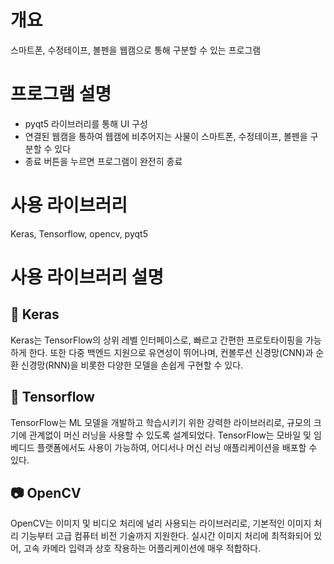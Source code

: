 # 개요
스마트폰, 수정테이프, 볼펜을 웹캠으로 통해 구분할 수 있는 프로그램

# 프로그램 설명
- pyqt5 라이브러리를 통해 UI 구성
- 연결된 웹캠을 통하여 웹캠에 비추어지는 사물이 스마트폰, 수정테이프, 볼펜을 구분할 수 있다
- 종료 버튼을 누르면 프로그램이 완전히 종료

# 사용 라이브러리
Keras, Tensorflow, opencv, pyqt5

# 사용 라이브러리 설명

## 🧠 Keras
Keras는 TensorFlow의 상위 레벨 인터페이스로, 빠르고 간편한 프로토타이핑을 가능하게 한다. 또한 다중 백엔드 지원으로 유연성이 뛰어나며, 컨볼루션 신경망(CNN)과 순환 신경망(RNN)을 비롯한 다양한 모델을 손쉽게 구현할 수 있다.

## 🤖 Tensorflow
TensorFlow는 ML 모델을 개발하고 학습시키기 위한 강력한 라이브러리로, 규모의 크기에 관계없이 머신 러닝을 사용할 수 있도록 설계되었다. TensorFlow는 모바일 및 임베디드 플랫폼에서도 사용이 가능하여, 어디서나 머신 러닝 애플리케이션을 배포할 수 있다.

## 📷 OpenCV
OpenCV는 이미지 및 비디오 처리에 널리 사용되는 라이브러리로, 기본적인 이미지 처리 기능부터 고급 컴퓨터 비전 기술까지 지원한다. 실시간 이미지 처리에 최적화되어 있어, 고속 카메라 입력과 상호 작용하는 어플리케이션에 매우 적합하다.
